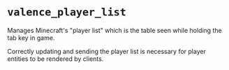 # `valence_player_list`

Manages Minecraft's "player list" which is the table seen while holding the tab key in game.

Correctly updating and sending the player list is necessary for player entities to be rendered by clients.

